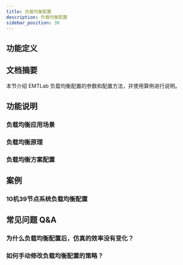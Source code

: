 ```yaml
---
title: 负载均衡配置
description: 负载均衡配置
sidebar_position: 30
---
```


## 功能定义

## 文档摘要

本节介绍 EMTLab 负载均衡配置的参数和配置方法，并使用算例进行说明。


## 功能说明
### 负载均衡应用场景

### 负载均衡原理

### 负载均衡方案配置

## 案例
### 10机39节点系统负载均衡配置

## 常见问题 Q&A
### 为什么负载均衡配置后，仿真的效率没有变化？

### 如何手动修改负载均衡配置的策略？